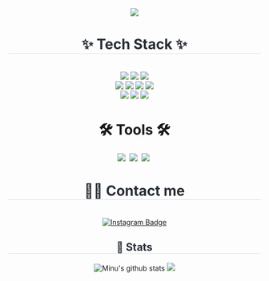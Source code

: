 <div align= "center">
    <img src="https://capsule-render.vercel.app/api?type=wave&color=0:fad0c4,100:0ffd1f&height=120&text=Hello,%20I'm%20Minu&animation=fadeIn&fontColor=0ccfe9&fontSize=60" />
</div>

<div align= "center">
    <h1 style="border-bottom: 1px solid #d8dee4; color: #282d33;"> ✨ Tech Stack ✨ </h1> 
    <br> 
    <div style="margin: 0 auto; text-align: center;" align="center"> 
        <img src="https://img.shields.io/badge/Python-3776AB?style=for-the-badge&logo=Python&logoColor=white">
        <img src="https://img.shields.io/badge/Java-007396?style=for-the-badge&logo=Java&logoColor=white">
        <img src="https://img.shields.io/badge/C++-00599C?style=for-the-badge&logo=C%2B%2B&logoColor=white">
 <br>
        <img src="https://img.shields.io/badge/Spring-6DB33F?style=for-the-badge&logo=Spring&logoColor=white">
        <img src="https://img.shields.io/badge/Spring Boot-6DB33F?style=for-the-badge&logo=Spring Boot&logoColor=white">
        <img src="https://img.shields.io/badge/Node.js-339933?style=for-the-badge&logo=Node.js&logoColor=white">
        <img src="https://img.shields.io/badge/Express-000000?style=for-the-badge&logo=Express&logoColor=white">
        <br/>
        <img src="https://img.shields.io/badge/MySQL-4479A1?style=for-the-badge&logo=MySQL&logoColor=white">
        <img src="https://img.shields.io/badge/Amazon S3-569A31?style=for-the-badge&logo=Amazon S3&logoColor=white">
        <img src="https://img.shields.io/badge/Amazon AWS-232F3E?style=for-the-badge&logo=Amazon AWS&logoColor=white">
    
<h1 align="center">🛠 Tools 🛠</h1>
<div align="center">
  <img src="https://img.shields.io/badge/git-F05033.svg?style=for-the-badge&logo=git&logoColor=white" />&nbsp
  <img src="https://img.shields.io/badge/github-181717.svg?style=for-the-badge&logo=github&logoColor=white" />&nbsp
  <img src="https://img.shields.io/badge/Notion-F3F3F3.svg?style=for-the-badge&logo=notion&logoColor=black" />&nbsp
</div>




<div align= "center">
    <h1 style="border-bottom: 1px solid #d8dee4; color: #282d33;"> 🧑‍💻 Contact me </h1> 
    <br> 
    <div align= "center"> 
        <a href="mailto:alsdn4956@kookmin.ac.kr>
    <img src="https://img.shields.io/badge/Gmail-D14836?style=for-the-badge&logo=gmail&logoColor=white&link=mailto:alsdn4956@kookmin.ac.kr"/></a>
       <a href="https://www.instagram.com/xxminuxx_"> 
    <img src="https://img.shields.io/badge/Instagram-E4405F?style=for-the-badge&logo=Instagram&logoColor=white" alt="Instagram Badge">
</a>
    </div>
</div>

<div align= "center">
    <h2 style="border-bottom: 1px solid #d8dee4; color: #282d33;"> 🏅 Stats </h2>
    <div align="center">
        <img src="https://github-readme-stats.vercel.app/api?username=alsdn4956&show_icons=true&theme=one_dark_pro" alt="Minu's github stats" />
        <img src="https://github-readme-stats.vercel.app/api/top-langs/?username=alsdn4956&layout=compact&theme=one_dark_pro"/>
    </div>
</div>
